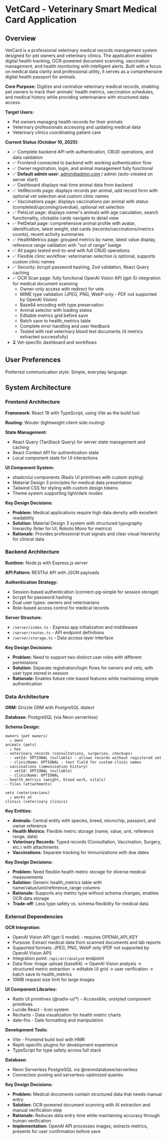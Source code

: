 # VetCard - Veterinary Smart Medical Card Application

## Overview

VetCard is a professional veterinary medical records management system designed for pet owners and veterinary clinics. The application enables digital health tracking, OCR-powered document scanning, vaccination management, and health monitoring with intelligent alerts. Built with a focus on medical data clarity and professional utility, it serves as a comprehensive digital health passport for animals.

**Core Purpose:** Digitize and centralize veterinary medical records, enabling pet owners to track their animals' health metrics, vaccination schedules, and medical history while providing veterinarians with structured data access.

**Target Users:** 
- Pet owners managing health records for their animals
- Veterinary professionals accessing and updating medical data
- Veterinary clinics coordinating patient care

**Current Status (October 10, 2025):**
- ✅ Complete backend API with authentication, CRUD operations, and data validation
- ✅ Frontend connected to backend with working authentication flow
- ✅ Owner registration, login, and animal management fully functional
- ✅ **Default admin user:** admin@admin.com / admin (auto-created on server start)
- ✅ Dashboard displays real-time animal data from backend
- ✅ VetRecords page: displays records per animal, add record form with optional vet selection and custom clinic names
- ✅ Vaccinations page: displays vaccinations per animal with status (completed/upcoming/overdue), optional vet selection
- ✅ PetsList page: displays owner's animals with age calculation, search functionality, clickable cards navigate to detail view
- ✅ PetDetail page: comprehensive animal profile with avatar, identification, latest weight, stat cards (records/vaccinations/metrics counts), recent activity summaries
- ✅ HealthMetrics page: grouped metrics by name, latest value display, reference range validation with "out of range" badge
- ✅ All pages tested end-to-end with full CRUD operations
- ✅ Flexible clinic workflow: veterinarian selection is optional, supports custom clinic names
- ✅ Security: bcrypt password hashing, Zod validation, React Query caching
- ✅ OCR Scan page: fully functional OpenAI Vision API (gpt-5) integration for medical document scanning
  - Owner-only access with redirect for vets
  - MIME type validation (JPEG, PNG, WebP only - PDF not supported by OpenAI Vision)
  - Base64 encoding with type preservation
  - Animal selector with loading states
  - Editable metrics grid before save
  - Batch save to health_metrics table
  - Complete error handling and user feedback
  - Tested with real veterinary blood test documents (4 metrics extracted successfully)
- ⏳ Vet-specific dashboard and workflows

## User Preferences

Preferred communication style: Simple, everyday language.

## System Architecture

### Frontend Architecture

**Framework:** React 18 with TypeScript, using Vite as the build tool

**Routing:** Wouter (lightweight client-side routing)

**State Management:**
- React Query (TanStack Query) for server state management and caching
- React Context API for authentication state
- Local component state for UI interactions

**UI Component System:**
- shadcn/ui components (Radix UI primitives with custom styling)
- Material Design 3 principles for medical data presentation
- Tailwind CSS for styling with custom design tokens
- Theme system supporting light/dark modes

**Key Design Decisions:**
- **Problem:** Medical applications require high data density with excellent readability
- **Solution:** Material Design 3 system with structured typography hierarchy (Inter for UI, Roboto Mono for metrics)
- **Rationale:** Provides professional trust signals and clear visual hierarchy for clinical data

### Backend Architecture

**Runtime:** Node.js with Express.js server

**API Pattern:** RESTful API with JSON payloads

**Authentication Strategy:**
- Session-based authentication (connect-pg-simple for session storage)
- bcrypt for password hashing
- Dual user types: owners and veterinarians
- Role-based access control for medical records

**Server Structure:**
- `/server/index.ts` - Express app initialization and middleware
- `/server/routes.ts` - API endpoint definitions
- `/server/storage.ts` - Data access layer interface

**Key Design Decisions:**
- **Problem:** Need to support two distinct user roles with different permissions
- **Solution:** Separate registration/login flows for owners and vets, with user type stored in session
- **Rationale:** Enables future role-based features while maintaining simple authentication

### Data Architecture

**ORM:** Drizzle ORM with PostgreSQL dialect

**Database:** PostgreSQL (via Neon serverless)

**Schema Design:**
```
owners (pet owners)
  ↓ owns
animals (pets)
  ↓ has
- veterinary_records (consultations, surgeries, checkups)
  - vetId: OPTIONAL (nullable) - allows records without registered vet
  - clinicName: OPTIONAL - text field for custom clinic names
- vaccinations (immunization history)
  - vetId: OPTIONAL (nullable)
  - clinicName: OPTIONAL
- health_metrics (weight, blood work, vitals)
- files (attachments)

vets (veterinarians)
  ↓ works at
clinics (veterinary clinics)
```

**Key Entities:**
- **Animals:** Central entity with species, breed, microchip, passport, and owner reference
- **Health Metrics:** Flexible metric storage (name, value, unit, reference range, date)
- **Veterinary Records:** Typed records (Consultation, Vaccination, Surgery, etc.) with attachments
- **Vaccinations:** Separate tracking for immunizations with due dates

**Key Design Decisions:**
- **Problem:** Need flexible health metric storage for diverse medical measurements
- **Solution:** Generic health_metrics table with name/value/unit/reference_range columns
- **Rationale:** Supports any metric type without schema changes, enables OCR data storage
- **Trade-off:** Less type safety vs. schema flexibility for medical data

### External Dependencies

**OCR Integration:**
- OpenAI Vision API (gpt-5 model) - requires OPENAI_API_KEY
- Purpose: Extract medical data from scanned documents and lab reports
- Supported formats: JPEG, PNG, WebP only (PDF not supported by OpenAI Vision API)
- Integration point: `/api/ocr/analyze` endpoint
- Data flow: Image upload (base64) → OpenAI Vision analysis → structured metric extraction → editable UI grid → user verification → batch save to health_metrics
- 10MB request size limit for large images

**UI Component Libraries:**
- Radix UI primitives (@radix-ui/*) - Accessible, unstyled component primitives
- Lucide React - Icon system
- Recharts - Data visualization for health metric charts
- date-fns - Date formatting and manipulation

**Development Tools:**
- Vite - Frontend build tool with HMR
- Replit-specific plugins for development experience
- TypeScript for type safety across full stack

**Database:**
- Neon Serverless PostgreSQL via @neondatabase/serverless
- Connection pooling and serverless-optimized queries

**Key Design Decisions:**
- **Problem:** Medical documents contain structured data that needs manual entry
- **Solution:** OCR-powered document scanning with AI extraction and manual verification step
- **Rationale:** Reduces data entry time while maintaining accuracy through human verification
- **Implementation:** OpenAI API processes images, extracts metrics, presents for user confirmation before save